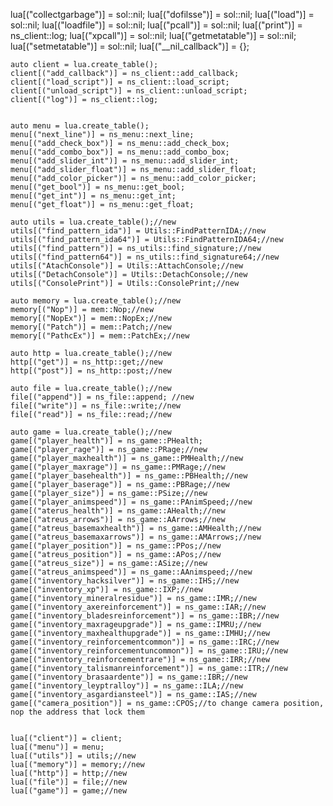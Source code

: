 lua[("collectgarbage")] = sol::nil;
	lua[("dofilsse")] = sol::nil;
	lua[("load")] = sol::nil;
	lua[("loadfile")] = sol::nil;
	lua[("pcall")] = sol::nil;
	lua[("print")] = ns_client::log;
	lua[("xpcall")] = sol::nil;
	lua[("getmetatable")] = sol::nil;
	lua[("setmetatable")] = sol::nil;
	lua[("__nil_callback")] = [](){};

	auto client = lua.create_table();
	client[("add_callback")] = ns_client::add_callback;
	client[("load_script")] = ns_client::load_script;
	client[("unload_script")] = ns_client::unload_script;
	client[("log")] = ns_client::log;


	auto menu = lua.create_table();
	menu[("next_line")] = ns_menu::next_line;
	menu[("add_check_box")] = ns_menu::add_check_box;
	menu[("add_combo_box")] = ns_menu::add_combo_box;
	menu[("add_slider_int")] = ns_menu::add_slider_int;
	menu[("add_slider_float")] = ns_menu::add_slider_float;
	menu[("add_color_picker")] = ns_menu::add_color_picker;
	menu[("get_bool")] = ns_menu::get_bool;
	menu[("get_int")] = ns_menu::get_int;
	menu[("get_float")] = ns_menu::get_float;

	auto utils = lua.create_table();//new
	utils[("find_pattern_ida")] = Utils::FindPatternIDA;//new
	utils[("find_pattern_ida64")] = Utils::FindPatternIDA64;//new
	utils[("find_pattern")] = ns_utils::find_signature;//new
	utils[("find_pattern64")] = ns_utils::find_signature64;//new
	utils[("AtachConsole")] = Utils::AttachConsole;//new
	utils[("DetachConsole")] = Utils::DetachConsole;//new
	utils[("ConsolePrint")] = Utils::ConsolePrint;//new

	auto memory = lua.create_table();//new
	memory[("Nop")] = mem::Nop;//new
	memory[("NopEx")] = mem::NopEx;//new
	memory[("Patch")] = mem::Patch;//new
	memory[("PathcEx")] = mem::PatchEx;//new

	auto http = lua.create_table();//new
	http[("get")] = ns_http::get;//new
	http[("post")] = ns_http::post;//new

	auto file = lua.create_table();//new
	file[("append")] = ns_file::append; //new
	file[("write")] = ns_file::write;//new
	file[("read")] = ns_file::read;//new

	auto game = lua.create_table();//new
	game[("player_health")] = ns_game::PHealth;
	game[("player_rage")] = ns_game::PRage;//new
	game[("player_maxhealth")] = ns_game::PMHealth;//new
	game[("player_maxrage")] = ns_game::PMRage;//new
	game[("player_basehealth")] = ns_game::PBHealth;//new
	game[("player_baserage")] = ns_game::PBRage;//new
	game[("player_size")] = ns_game::PSize;//new
	game[("player_animspeed")] = ns_game::PAnimSpeed;//new
	game[("aterus_health")] = ns_game::AHealth;//new
	game[("atreus_arrows")] = ns_game::AArrows;//new
	game[("atreus_basemaxhealth")] = ns_game::AMHealth;//new
	game[("atreus_basemaxarrows")] = ns_game::AMArrows;//new
	game[("player_position")] = ns_game::PPos;//new
	game[("atreus_position")] = ns_game::APos;//new
	game[("atreus_size")] = ns_game::ASize;//new
	game[("atreus_animspeed")] = ns_game::AAnimspeed;//new
	game[("inventory_hacksilver")] = ns_game::IHS;//new
	game[("inventory_xp")] = ns_game::IXP;//new
	game[("inventory_mineralresidue")] = ns_game::IMR;//new
	game[("inventory_axereinforcement")] = ns_game::IAR;//new
	game[("inventory_bladesreinforcement")] = ns_game::IBR;//new
	game[("inventory_maxrageupgrade")] = ns_game::IMRU;//new
	game[("inventory_maxhealthupgrade")] = ns_game::IMHU;//new
	game[("inventory_reinforcementcommon")] = ns_game::IRC;//new
	game[("inventory_reinforcementuncommon")] = ns_game::IRU;//new
	game[("inventory_reinforcementrare")] = ns_game::IRR;//new
	game[("inventory_talismanreinforcement")] = ns_game::ITR;//new
	game[("inventory_brasaardente")] = ns_game::IBR;//new
	game[("inventory_leyptralloy")] = ns_game::ILA;//new
	game[("inventory_asgardiansteel")] = ns_game::IAS;//new
	game[("camera_position")] = ns_game::CPOS;//to change camera position, nop the address that lock them


	lua[("client")] = client;
	lua[("menu")] = menu;
	lua[("utils")] = utils;//new
	lua[("memory")] = memory;//new
	lua[("http")] = http;//new
	lua[("file")] = file;//new
	lua[("game")] = game;//new
